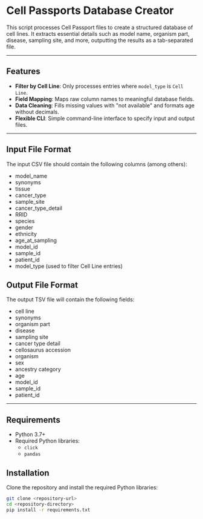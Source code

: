 # Cell Passports Database Creator

This script processes Cell Passport files to create a structured database of cell lines. It extracts essential details such as model name, organism part, disease, sampling site, and more, outputting the results as a tab-separated file.

---

## Features

- **Filter by Cell Line**: Only processes entries where `model_type` is `Cell Line`.
- **Field Mapping**: Maps raw column names to meaningful database fields.
- **Data Cleaning**: Fills missing values with "not available" and formats age without decimals.
- **Flexible CLI**: Simple command-line interface to specify input and output files.

--- 

## Input File Format

The input CSV file should contain the following columns (among others):

- model_name
- synonyms
- tissue
- cancer_type
- sample_site
- cancer_type_detail
- RRID
- species
- gender
- ethnicity
- age_at_sampling
- model_id
- sample_id
- patient_id
- model_type (used to filter Cell Line entries)

## Output File Format

The output TSV file will contain the following fields:

- cell line
- synonyms	
- organism part
- disease
- sampling site
- cancer type detail
- cellosaurus accession
- organism
- sex
- ancestry category
- age
- model_id
- sample_id
- patient_id

---

## Requirements

- Python 3.7+
- Required Python libraries:
  - `click`
  - `pandas`

## Installation

Clone the repository and install the required Python libraries:

```bash
git clone <repository-url>
cd <repository-directory>
pip install -r requirements.txt
